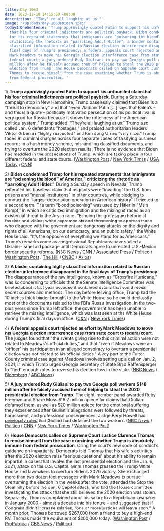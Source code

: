 ```yaml
---
title: Day 1063
date: 2023-12-18 14:15:00 -08:00
description: '"They''re all laughing at us."'
image: "/uploads/day-1063bbiden.jpeg"
todayInOneSentence: 'Trump approvingly quoted Putin to support his unfounded claim
  that his four criminal indictments are political payback; Biden condemned Trump
  for his repeated statements that immigrants are “poisoning the blood” of America,"
  criticizing the rhetoric as "parroting Adolf Hitler"; a binder containing highly
  classified information related to Russian election interference disappeared in the
  final days of Trump’s presidency; a federal appeals court rejected an effort by
  Mark Meadows to move his Georgia election interference case from state court to
  federal court; a jury ordered Rudy Giuliani to pay two Georgia poll workers $148
  million after he falsely accused them of helping to steal the 2020 presidential
  election from Trump; and House Democrats called on Supreme Court Justice Clarence
  Thomas to recuse himself from the case examining whether Trump is absolutely immune
  from federal prosecution. '
---
```


1/ **Trump approvingly quoted Putin to support his unfounded claim that his four criminal indictments are political payback**. During a Saturday campaign stop in New Hampshire, Trump baselessly claimed that Biden is a "threat to democracy" and that “even Vladimir Putin \[...\] says that Biden’s – and this is a quote – politically motivated persecution of his political rival is very good for Russia because it shows the rottenness of the American political system." Trump added: “They’re all laughing at us.” Trump also called Jan. 6 defendants "hostages," and praised authoritarian leaders Viktor Orban as “highly respected” and Kim Jong Un as “very nice.” Trump faces 91 criminal charges across four separate cases of falsifying business records in a hush money scheme, mishandling classified documents, and trying to overturn the 2020 election results. There is no evidence that  Biden has meddled in the prosecutions of Trump, which are taking place in four different federal and state courts. ([Washington Post](https://www.washingtonpost.com/elections/2023/12/16/trump-authoritarians-putin-orban-poisoning-blood/) / [New York Times](https://www.nytimes.com/2023/12/16/us/politics/trump-putin-new-hampshire.html) / [USA Today](https://www.usatoday.com/story/news/politics/elections/2023/12/17/donald-trump-vladimir-putin-rottenness-american-democracy/71951245007/) / [CNN](https://www.cnn.com/2023/12/16/politics/new-hampshire-republican-primary-trump-immigration/))

2/ **Biden condemned Trump for his repeated statements that immigrants are “poisoning the blood” of America," criticizing the rhetoric as "parroting Adolf Hitler."** During a Sunday speech in Nevada, Trump reiterated his baseless claim that migrants were “invading” the U.S. from prisons and “mental institutions” in other countries, while pledging to conduct the “largest deportation operation in American history" if elected to a second term. The term “blood poisoning” was used by Hitler in “Mein Kampf,” in which he criticized immigration and the mixing of races as an existential threat to the Aryan race. “Echoing the grotesque rhetoric of fascists and violent white supremacists and threatening to oppress those who disagree with the government are dangerous attacks on the dignity and rights of all Americans, on our democracy, and on public safety," the White House said. "It’s the opposite of everything we stand for as Americans.” Trump’s remarks come as congressional Republicans have stalled a Ukraine-Israel aid package until Democrats agree to unrelated U.S.-Mexico border security reforms. ([NBC News](https://www.nbcnews.com/politics/2024-election/trump-says-immigrants-are-poisoning-blood-country-biden-campaign-liken-rcna130141) / [CNN](https://www.cnn.com/2023/12/17/politics/trump-nevada-republican-primary?cid=ios_app) / [Associated Press](https://apnews.com/article/border-security-ukraine-congress-senate-biden-cb8d4e3ad8271323cfd9294b527d6615) / [Politico](https://www.politico.com/news/2023/12/16/trump-immigration-attack-00132156) / [Washington Post](https://www.washingtonpost.com/politics/2023/12/18/trump-immigrants-invasion-dehumanizing/) / [The Hill](https://thehill.com/homenews/campaign/4364825-biden-campaign-trump-parroted-adolf-hitler-new-hampshire-rally/) / [CNBC](https://www.cnbc.com/2023/12/17/biden-campaign-trump-parroted-hitler.html) / [Axios](https://www.axios.com/2023/12/18/trump-immigrants-poisoning-blood-country-biden-hitler-comparison))

3/ **A binder containing highly classified information related to Russian election interference disappeared in the final days of Trump’s presidency**. The disappearance of the raw intelligence, known as “Crossfire Hurricane,” was so concerning to officials that the Senate Intelligence Committee was briefed about it last year because it contained details that could reveal secret sources and methods. The day before leaving office, Trump had the 10 inches thick binder brought to the White House so he could declassify most of the documents related to the FBI’s Russia investigation. In the two-plus years since Trump left office, the government has been unable to retrieve the missing intelligence, which was last seen at the White House during Trump’s final days in office. ([CNN](https://www.cnn.com/interactive/2023/12/politics/missing-russia-intelligence-trump-dg/) / [New York Times](https://www.nytimes.com/2023/12/15/us/politics/trump-binder-classified-material-russia.html))

4/ **A federal appeals court rejected an effort by Mark Meadows to move his Georgia election interference case from state court to federal court**. The judges found that "the events giving rise to this criminal action were not related to Meadows's official duties," and that "even if Meadows were an 'officer,' his participation in an alleged conspiracy to overturn a presidential election was not related to his official duties." A key part of the Fulton County criminal case against Meadows involves setting up a call on Jan. 2, 2021, in which Trump urged Georgia Secretary of State Brad Raffensperger to “find” enough votes to reverse his election loss in the state. ([NBC News](https://www.nbcnews.com/politics/politics-news/appeals-court-rejects-mark-meadows-bid-move-georgia-case-state-court-rcna130058) / [Bloomberg](https://www.bloomberg.com/news/articles/2023-12-18/mark-meadows-denied-bid-to-move-georgia-case-to-federal-court?sref=MIBMEEoj) / [ABC News](https://abcnews.go.com/US/federal-appeals-court-rejects-mark-meadows-bid-move/story?id=105754238))

5/ **A jury ordered Rudy Giuliani to pay two Georgia poll workers $148 million after he falsely accused them of helping to steal the 2020 presidential election from Trump**. The eight-member panel awarded Ruby Freeman and Shaye Moss $16.2 million apiece for claims that Giuliani defamed them, as well as $20 million apiece for the emotional suffering they experienced after Giuliani’s allegations were followed by threats, harassment, and professional consequences. Judge Beryl Howell had [previously ruled](https://whatthefuckjusthappenedtoday.com/2023/08/30/day-953/#2-a-federal-judge-ruled-that-rudy-gi) that Giuliani had defamed the two workers. ([NBC News](https://www.nbcnews.com/politics/politics-news/rudy-giuliani-hit-148m-verdict-defaming-two-georgia-election-workers-rcna129807) / [Politico](https://www.politico.com/news/2023/12/15/giuliani-georgia-election-workers-verdict-00132099) / [CNN](https://www.cnn.com/politics/live-news/rudy-giuliani-defamation-trial-verdict/index.html) / [New York Times](https://www.nytimes.com/2023/12/15/us/politics/rudy-giuliani-defamation-trial-damages.html) / [Washington Post](https://www.washingtonpost.com/dc-md-va/2023/12/15/giuliani-defamation-trial-verdict-georgia-election-workers/))

6/ **House Democrats called on Supreme Court Justice Clarence Thomas to recuse himself from the case examining whether Trump is absolutely immune from federal prosecution**. Citing the court’s new code of conduct’s guidance on impartiality, Democrats told Thomas that his wife's activities after the 2020 election raise "serious questions" about his ability to remain impartial in cases that involve the last presidential election and the Jan. 6, 2021, attack on the U.S. Capitol. Ginni Thomas pressed the Trump White House and lawmakers to overturn Biden’s 2020 victory. She exchanged more than two dozen text messages with Mark Meadows to pursue overturning the election in the weeks after the vote, attended the Stop the Steal rally before the Jan. 6 Capitol attack, and told the House committee investigating the attack that she still believed the 2020 election was stolen. Separately, Thomas complained about his salary to a Republican lawmaker in January 2000 – almost a decade into his tenure – and suggested that if Congress didn’t increase salaries, “one or more justices will leave soon.” A month prior, Thomas borrowed $267,000 from a friend to buy a high-end RV. Thomas made the equivalent of $300,000 today. ([Washington Post](https://www.washingtonpost.com/politics/2023/12/18/clarence-thomas-democrats-recuse/) / [ProPublica](https://www.propublica.org/article/clarence-thomas-money-complaints-sparked-resignation-fears-scotus) / [CBS News](https://www.cbsnews.com/news/house-democrats-justice-clarence-thomas-recuse-trump-2020-election-case/) / [Politico](https://www.politico.com/news/2023/12/18/clarence-thomas-supreme-court-propublica-00132252))